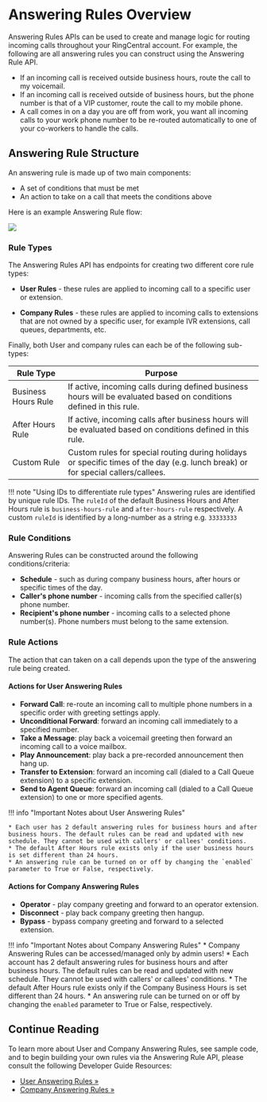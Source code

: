 # Answering Rules Overview

Answering Rules APIs can be used to create and manage logic for routing incoming calls throughout your RingCentral account. For example, the following are all answering rules you can construct using the Answering Rule API. 

* If an incoming call is received outside business hours, route the call to my voicemail.
* If an incoming call is received outside of business hours, but the phone number is that of a VIP customer, route the call to my mobile phone. 
* A call comes in on a day you are off from work, you want all incoming calls to your work phone number to be re-routed automatically to one of your co-workers to handle the calls.

## Answering Rule Structure

An answering rule is made up of two main components:

* A set of conditions that must be met
* An action to take on a call that meets the conditions above

Here is an example Answering Rule flow:

<img class="img-fluid" src="../../../img/answering-rule-flow.png">

### Rule Types

The Answering Rules API has endpoints for creating two different core rule types:

* **User Rules** - these rules are applied to incoming call to a specific user or extension. 

* **Company Rules** - these rules are applied to incoming calls to extensions that are not owned by a specific user, for example IVR extensions, call queues, departments, etc. 

Finally, both User and company rules can each be of the following sub-types:

| Rule Type | Purpose |
|-|-|
| Business Hours Rule | If active, incoming calls during defined business hours will be evaluated based on conditions defined in this rule. |
| After Hours Rule | If active, incoming calls after business hours will be evaluated based on conditions defined in this rule. |
| Custom Rule | Custom rules for special routing during holidays or specific times of the day (e.g. lunch break) or for special callers/callees. |

!!! note "Using IDs to differentiate rule types"
    Answering rules are identified by unique rule IDs. The `ruleId` of the default Business Hours and After Hours rule is `business-hours-rule` and `after-hours-rule` respectively. A custom `ruleId` is identified by a long-number as a string e.g. `33333333`

### Rule Conditions

Answering Rules can be constructed around the following conditions/criteria:

* **Schedule** - such as during company business hours, after hours or specific times of the day.
* **Caller's phone number** - incoming calls from the specified caller(s) phone number.
* **Recipient's phone number** - incoming calls to a selected phone number(s). Phone numbers must belong to the same extension.

### Rule Actions

The action that can taken on a call depends upon the type of the answering rule being created. 

#### Actions for User Answering Rules

* **Forward Call**: re-route an incoming call to multiple phone numbers in a specific order with greeting settings apply.
* **Unconditional Forward**: forward an incoming call immediately to a specified number.
* **Take a Message**: play back a voicemail greeting then forward an incoming call to a voice mailbox.
* **Play Announcement**: play back a pre-recorded announcement then hang up.
* **Transfer to Extension**: forward an incoming call (dialed to a Call Queue extension) to a specific extension.
* **Send to Agent Queue**: forward an incoming call (dialed to a Call Queue extension) to one or more specified agents.

!!! info "Important Notes about User Answering Rules"
    
    * Each user has 2 default answering rules for business hours and after business hours. The default rules can be read and updated with new schedule. They cannot be used with callers' or callees' conditions.
    * The default After Hours rule exists only if the user business hours is set different than 24 hours.
    * An answering rule can be turned on or off by changing the `enabled` parameter to True or False, respectively.

#### Actions for Company Answering Rules

* **Operator** - play company greeting and forward to an operator extension.
* **Disconnect** - play back company greeting then hangup.
* **Bypass** - bypass company greeting and forward to a selected extension.

!!! info "Important Notes about Company Answering Rules"
    * Company Answering Rules can be accessed/managed only by admin users!
    * Each account has 2 default answering rules for business hours and after business hours. The default rules can be read and updated with new schedule. They cannot be used with callers' or callees' conditions.
    * The default After Hours rule exists only if the Company Business Hours is set different than 24 hours.
    * An answering rule can be turned on or off by changing the `enabled` parameter to True or False, respectively.

## Continue Reading

To learn more about User and Company Answering Rules, see sample code, and to begin building your own rules via the Answering Rule API, please consult the following Developer Guide Resources:

* [User Answering Rules &raquo;](../user-answering-rules/)
* [Company Answering Rules &raquo;](../company-answering-rules/)
